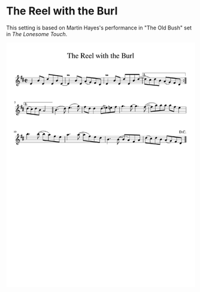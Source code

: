 # The Reel with the Burl

This setting is based on Martin Hayes's performance in "The Old Bush" set in _The Lonesome Touch_.

![The Reel with the Burl](The_Reel_with_the_Burl-1.png)